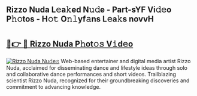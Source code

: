 ## Rizzo Nuda L𝚎a𝚔ed N𝚞𝚍e - Part-sYF Vi𝚍𝚎o P𝚑𝚘tos - H𝚘𝚝 O𝚗𝚕yf𝚊ns L𝚎a𝚔s novvH

# <h2><a href="http://kf5lt3l.oniu.top/?m=Rizzo+Nuda">🔗👉 🔴 Rizzo Nuda P𝚑ot𝚘𝚜 V𝚒d𝚎o</a></h2>

[![Rizzo Nuda Nu𝚍e𝚜](https://i.imgur.com/0qMVB7G.gif)](http://kf5lt3l.oniu.top/?m=Rizzo+Nuda)
Web-based entertainer and digital media artist Rizzo Nuda, acclaimed for disseminating dance and lifestyle ideas through solo and collaborative dance performances and short videos. Trailblazing scientist Rizzo Nuda, recognized for their groundbreaking discoveries and commitment to advancing knowledge.  
